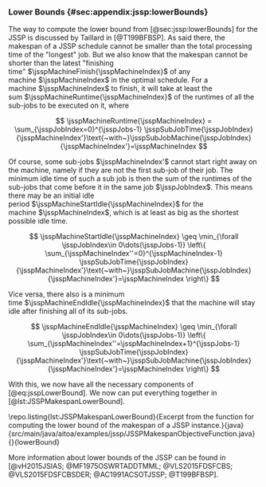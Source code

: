 ### Lower Bounds {#sec:appendix:jssp:lowerBounds}

The way to compute the lower bound from [@sec:jssp:lowerBounds] for the JSSP is discussed by Taillard in [@T199BFBSP].
As said there, the makespan of a JSSP schedule cannot be smaller than the total processing time of the "longest" job.
But we also know that the makespan cannot be shorter than the latest "finishing time"&nbsp;$\jsspMachineFinish{\jsspMachineIndex}$ of any machine&nbsp;$\jsspMachineIndex$ in the optimal schedule.
For a machine&nbsp;$\jsspMachineIndex$ to finish, it will take at least the sum&nbsp;$\jsspMachineRuntime{\jsspMachineIndex}$ of the runtimes of all the sub-jobs to be executed on it, where

$$ \jsspMachineRuntime{\jsspMachineIndex} = \sum_{\jsspJobIndex=0}^{\jsspJobs-1} \jsspSubJobTime{\jsspJobIndex}{\jsspMachineIndex'}\text{~with~}\jsspSubJobMachine{\jsspJobIndex}{\jsspMachineIndex'}=\jsspMachineIndex $$

Of course, some sub-jobs&nbsp;$\jsspMachineIndex'$ cannot start right away on the machine, namely if they are not the first sub-job of their job.
The minimum idle time of such a sub job is then the sum of the runtimes of the sub-jobs that come before it in the same job&nbsp;$\jsspJobIndex$.
This means there may be an initial idle period&nbsp;$\jsspMachineStartIdle{\jsspMachineIndex}$ for the machine&nbsp;$\jsspMachineIndex$, which is at least as big as the shortest possible idle time.

$$ \jsspMachineStartIdle{\jsspMachineIndex} \geq \min_{\forall \jsspJobIndex\in 0\dots(\jsspJobs-1)} \left\{ \sum_{\jsspMachineIndex''=0}^{\jsspMachineIndex-1} \jsspSubJobTime{\jsspJobIndex}{\jsspMachineIndex'}\text{~with~}\jsspSubJobMachine{\jsspJobIndex}{\jsspMachineIndex'}=\jsspMachineIndex \right\} $$

Vice versa, there also is a minimum time&nbsp;$\jsspMachineEndIdle{\jsspMachineIndex}$ that the machine will stay idle after finishing all of its sub-jobs.

$$ \jsspMachineEndIdle{\jsspMachineIndex} \geq \min_{\forall \jsspJobIndex\in 0\dots(\jsspJobs-1)} \left\{ \sum_{\jsspMachineIndex''=\jsspMachineIndex+1}^{\jsspJobs-1} \jsspSubJobTime{\jsspJobIndex}{\jsspMachineIndex'}\text{~with~}\jsspSubJobMachine{\jsspJobIndex}{\jsspMachineIndex'}=\jsspMachineIndex \right\} $$

With this, we now have all the necessary components of [@eq:jsspLowerBound].
We now can put everything together in [@lst:JSSPMakespanLowerBound].

\repo.listing{lst:JSSPMakespanLowerBound}{Excerpt from the function for computing the lower bound of the makespan of a JSSP instance.}{java}{src/main/java/aitoa/examples/jssp/JSSPMakespanObjectiveFunction.java}{}{lowerBound}

More information about lower bounds of the JSSP can be found in [@vH2015JSIAS; @MF1975OSWRTADDTMML; @VLS2015FDSFCBS; @VLS2015FDSFCBSDER; @AC1991ACSOTJSSP; @T199BFBSP].
